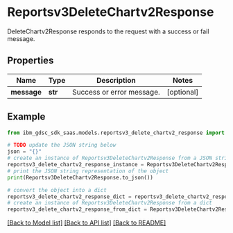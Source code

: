 # Reportsv3DeleteChartv2Response

DeleteChartv2Response responds to the request with a success or fail message.

## Properties

Name | Type | Description | Notes
------------ | ------------- | ------------- | -------------
**message** | **str** | Success or error message. | [optional] 

## Example

```python
from ibm_gdsc_sdk_saas.models.reportsv3_delete_chartv2_response import Reportsv3DeleteChartv2Response

# TODO update the JSON string below
json = "{}"
# create an instance of Reportsv3DeleteChartv2Response from a JSON string
reportsv3_delete_chartv2_response_instance = Reportsv3DeleteChartv2Response.from_json(json)
# print the JSON string representation of the object
print(Reportsv3DeleteChartv2Response.to_json())

# convert the object into a dict
reportsv3_delete_chartv2_response_dict = reportsv3_delete_chartv2_response_instance.to_dict()
# create an instance of Reportsv3DeleteChartv2Response from a dict
reportsv3_delete_chartv2_response_from_dict = Reportsv3DeleteChartv2Response.from_dict(reportsv3_delete_chartv2_response_dict)
```
[[Back to Model list]](../README.md#documentation-for-models) [[Back to API list]](../README.md#documentation-for-api-endpoints) [[Back to README]](../README.md)


